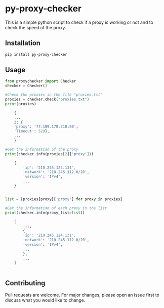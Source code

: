 # py-proxy-checker

This is a simple python script to check if a proxy is working or not and to check the speed of the proxy.

## Installation

```bash
pip install py-proxy-checker
```

## Usage

```python
from proxychecker import Checker
checker = Checker()

#Check the proxies in the file "proxies.txt"
proxies = checker.check("proxies.txt")
print(proxies)

    {
    ...
    2: {
    'proxy': '77.109.178.218:80',
    'Timeout': 529},
    ...
    }

#Get the information of the proxy
print(checker.info(proxies[2]['proxy']))

    {
        'ip': '210.245.124.131',
        'network': '210.245.112.0/20',
        'version': 'IPv4',
        ...
    }


list = [proxies[proxy]['proxy'] for proxy in proxies]

#Get the information of each proxy in the list
print(checker.info(proxy_list=list))

    [
        ...,
        {
        'ip': '210.245.124.131',
        'network': '210.245.112.0/20',
        'version': 'IPv4',
        ...
        },
        ...
    ]
    
```

## Contributing

Pull requests are welcome. For major changes, please open an issue first to discuss what you would like to change.
